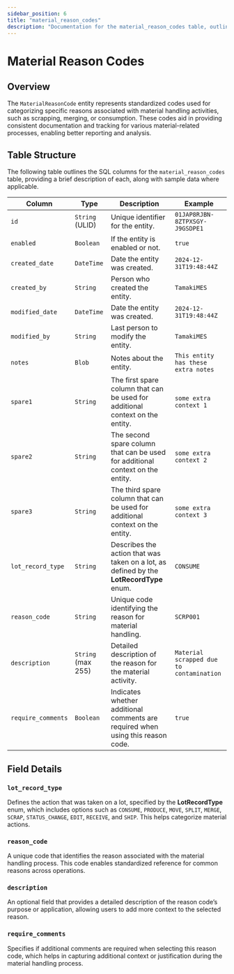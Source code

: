 ```yaml
---
sidebar_position: 6
title: "material_reason_codes"
description: "Documentation for the material_reason_codes table, outlining its columns and structure."
---
```


# Material Reason Codes

## Overview

The `MaterialReasonCode` entity represents standardized codes used for categorizing specific reasons associated with
material handling activities, such as scrapping, merging, or consumption. These codes aid in providing consistent
documentation and tracking for various material-related processes, enabling better reporting and analysis.

## Table Structure

The following table outlines the SQL columns for the `material_reason_codes` table, providing a brief description of
each, along with sample data where applicable.

| Column            | Type               | Description                                                                                     | Example                                  |
|-------------------|--------------------|-------------------------------------------------------------------------------------------------|------------------------------------------|
| `id`              | `String` (ULID)    | Unique identifier for the entity.                                                               | `01JAP8RJBN-8ZTPXSGY-J9GSDPE1`           |
| `enabled`         | `Boolean`          | If the entity is enabled or not.                                                                | `true`                                   |
| `created_date`    | `DateTime`         | Date the entity was created.                                                                    | `2024-12-31T19:48:44Z`                   |
| `created_by`      | `String`           | Person who created the entity.                                                                  | `TamakiMES`                              |
| `modified_date`   | `DateTime`         | Date the entity was created.                                                                    | `2024-12-31T19:48:44Z`                   |
| `modified_by`     | `String`           | Last person to modify the entity.                                                               | `TamakiMES`                              |
| `notes`           | `Blob`             | Notes about the entity.                                                                         | `This entity has these extra notes`      |
| `spare1`          | `String`           | The first spare column that can be used for additional context on the entity.                   | `some extra context 1`                   |
| `spare2`          | `String`           | The second spare column that can be used for additional context on the entity.                  | `some extra context 2`                   |
| `spare3`          | `String`           | The third spare column that can be used for additional context on the entity.                   | `some extra context 3`                   |
| `lot_record_type` | `String`           | Describes the action that was taken on a lot, as defined by the **LotRecordType** enum.         | `CONSUME`                                |
| `reason_code`     | `String`           | Unique code identifying the reason for material handling.                                       | `SCRP001`                                |
| `description`     | `String` (max 255) | Detailed description of the reason for the material activity.                                   | `Material scrapped due to contamination` |
| `require_comments`| `Boolean`          | Indicates whether additional comments are required when using this reason code.                 | `true`                                   |

## Field Details

### `lot_record_type`

Defines the action that was taken on a lot, specified by the **LotRecordType** enum, which includes options such as 
`CONSUME`, `PRODUCE`, `MOVE`, `SPLIT`, `MERGE`, `SCRAP`, `STATUS_CHANGE`, `EDIT`, `RECEIVE`, and `SHIP`. This helps categorize material actions.

### `reason_code`

A unique code that identifies the reason associated with the material handling process. This code enables standardized
reference for common reasons across operations.

### `description`

An optional field that provides a detailed description of the reason code’s purpose or application, allowing users to
add more context to the selected reason.

### `require_comments`

Specifies if additional comments are required when selecting this reason code, which helps in capturing additional
context or justification during the material handling process.